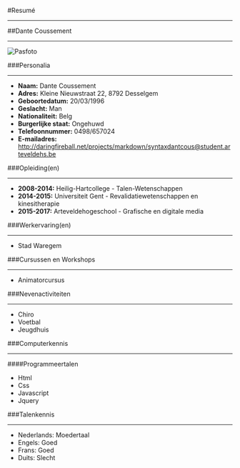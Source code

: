 #Resumé
_______
##Dante Coussement
__________________
![Pasfoto](C:\\Gebruikers\\user\\cod\\1617.nmdad1.gitnotes\\resume\\Dante)

###Personalia
_____________
* __Naam:__ Dante Coussement <br>
* __Adres:__ Kleine Nieuwstraat 22, 8792 Desselgem <br>
* __Geboortedatum:__ 20/03/1996 <br>
* __Geslacht:__ Man <br>
* __Nationaliteit:__ Belg <br>
* __Burgerlijke staat:__ Ongehuwd <br>
* __Telefoonnummer:__ 0498/657024 <br>
* __E-mailadres:__ <http://daringfireball.net/projects/markdown/syntax><dantcous@student.arteveldehs.be>
            
###Opleiding(en)
________________
* __2008-2014:__ Heilig-Hartcollege - Talen-Wetenschappen<br>
* __2014-2015:__ Universiteit Gent - Revalidatiewetenschappen en kinesitherapie<br>
* __2015-2017:__ Arteveldehogeschool - Grafische en digitale media
            
###Werkervaring(en)
___________________
* Stad Waregem
            
###Cursussen en Workshops
_________________________
* Animatorcursus
            
###Nevenactiviteiten
____________________
* Chiro <br>
* Voetbal <br>
* Jeugdhuis 
            
###Computerkennis
_________________
####Programmeertalen
* Html <br>
* Css <br>
* Javascript <br>
* Jquery 
            
###Talenkennis
______________
* Nederlands: Moedertaal <br>
* Engels: Goed <br>
* Frans: Goed <br>
* Duits: Slecht
